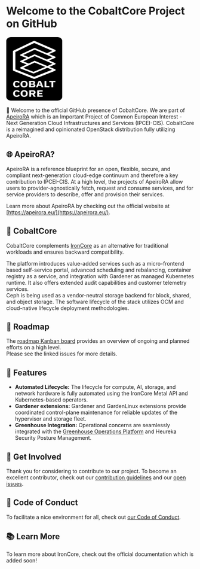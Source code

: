 # Welcome to the CobaltCore Project on GitHub

<a href="https://github.com/cobaltcore-dev"><img width="150" height="170" src="https://raw.githubusercontent.com/cobaltcore-dev/.github/main/assets/Logo_Cobalt_Core_Typo_white_background.svg"></a>

:wave: Welcome to the official GitHub presence of CobaltCore. We are part of [ApeiroRA](https://apeirora.eu/content/projects/) which is an Important Project of Common European Interest - Next Generation Cloud Infrastructures and Services (IPCEI-CIS). CobaltCore is a reimagined and opinionated OpenStack distribution fully utilizing ApeiroRA.

## :globe_with_meridians: ApeiroRA?

ApeiroRA is a reference blueprint for an open, flexible, secure, and compliant next-generation cloud-edge continuum and therefore a key contribution to IPCEI-CIS. At a high level, the projects of ApeiroRA allow users to provider-agnostically fetch, request and consume services, and for service providers to describe, offer and provision their services.

Learn more about ApeiroRA by checking out the official website at [https://apeirora.eu/](https://apeirora.eu/).

## :handshake: CobaltCore

CobaltCore complements [IronCore](https://github.com/ironcore-dev) as an alternative for traditional workloads and ensures backward compatibility. 

The platform introduces value-added services such as a micro-frontend based self-service portal, advanced scheduling and rebalancing, container registry as a service, and integration with Gardener as managed Kubernetes runtime. It also offers extended audit capabilities and customer telemetry services.  
Ceph is being used as a vendor-neutral storage backend for block, shared, and object storage. The software lifecycle of the stack utilizes OCM and cloud-native lifecycle deployment methodologies. 

## :penguin: Roadmap
The [roadmap Kanban board](https://github.com/orgs/cobaltcore-dev/projects/1/views/1) provides an overview of ongoing and planned efforts on a high level.    
Please see the linked issues for more details.

## :bear: Features

- **Automated Lifecycle:** The lifecycle for compute, AI, storage, and network hardware is fully automated using the IronCore Metal API and Kubernetes-based operators. 
- **Gardener extensions:** Gardener and GardenLinux extensions provide coordinated control-plane maintenance for reliable updates of the hypervisor and storage fleet. 
- **Greenhouse Integration:** Operational concerns are seamlessly integrated with the [Greenhouse Operations Platform](https://cloudoperators.github.io/greenhouse) and Heureka Security Posture Management.

## :busts_in_silhouette: Get Involved

Thank you for considering to contribute to our project.
To become an excellent contributor, check out our [contribution guidelines](https://github.com/cobaltcore-dev/rook/blob/master/CONTRIBUTING.md) and our [open issues](https://github.com/issues?q=is%3Aopen+is%3Aissue+org%3Acobaltcore-dev+archived%3Afalse+).

## :blue_heart: Code of Conduct

To facilitate a nice environment for all, check out [our Code of Conduct](https://github.com/cobaltcore-dev/.github/blob/main/CODE_OF_CONDUCT.md).

## :books: Learn More

To learn more about IronCore, check out the official documentation which is added soon!
